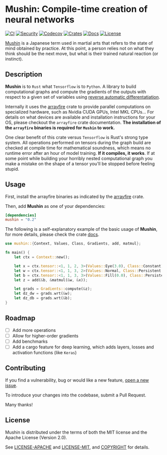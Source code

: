 # Mushin: Compile-time creation of neural networks

[![CI](https://github.com/c0dearm/mushin/workflows/CI/badge.svg?branch=main)](https://github.com/c0dearm/mushin/actions)
[![Security](https://github.com/c0dearm/mushin/workflows/Security/badge.svg?branch=main)](https://github.com/c0dearm/mushin/actions)
[![Codecov](https://codecov.io/gh/c0dearm/mushin/branch/main/graph/badge.svg)](https://codecov.io/gh/c0dearm/mushin)
[![Crates](https://img.shields.io/crates/v/mushin.svg)](https://crates.io/crates/mushin)
[![Docs](https://docs.rs/mushin/badge.svg)](https://docs.rs/mushin)
[![License](https://camo.githubusercontent.com/47069b7e06b64b608c692a8a7f40bc6915cf629c/68747470733a2f2f696d672e736869656c64732e696f2f62616467652f6c6963656e73652d417061636865322e302532464d49542d626c75652e737667)](https://github.com/c0dearm/mushin/blob/master/COPYRIGHT)

[Mushin](https://en.wikipedia.org/wiki/Mushin_(mental_state)) is a Japanese term used in martial arts that refers to the state of mind obtained by practice. At this point, a person relies not on what they think should be the next move, but what is their trained natural reaction (or instinct).

## Description

**Mushin** is to `Rust` what `Tensorflow` is to `Python`. A library to build computational graphs and compute the gradients of the outputs with respect to a given set of variables using [reverse automatic differentatiation](https://en.wikipedia.org/wiki/Automatic_differentiation).

Internally it uses the [arrayfire](https://crates.io/crates/arrayfire) crate to provide parallel computations on specialized hardware, such as Nvidia CUDA GPUs, Intel MKL CPUs... For details on what devices are available and installation instructions for your OS, please checkout the `arrayfire` crate documentation. **The installation of the `arrayfire` binaries is required for `Mushin` to work.**

One clear benefit of this crate versus `Tensorflow` is Rust's strong type system. All operations performed on tensors during the graph build are checked at compile time for mathematical soundness, which means no runtime error after an hour of model training. **If it compiles, it works**. If at some point while building your horribly nested computational graph you make a mistake on the shape of a tensor you'll be stopped before feeling stupid.

## Usage

First, install the arrayfire binaries as indicated by the [arrayfire](https://crates.io/crates/arrayfire) crate.

Then, add **Mushin** as one of your dependencies:

```toml
[dependencies]
mushin = "0.2"
```

The following is a self-explanatory example of the basic usage of **Mushin**, for more details, please check the crate [docs](https://docs.rs/mushin/latest/mushin/).

```rust
use mushin::{Context, Values, Class, Gradients, add, matmul};

fn main() {
    let ctx = Context::new();

    let x = ctx.tensor::<1, 1, 2, 3>(Values::Eye(3.0), Class::Constant);
    let w = ctx.tensor::<1, 1, 3, 2>(Values::Normal, Class::Persistent("weights"));
    let b = ctx.tensor::<1, 1, 3, 3>(Values::Fill(0.0), Class::Persistent("bias"));
    let z = add(&b, &matmul(&w, &x));

    let grads = Gradients::compute(&z);
    let dz_dw = grads.wrt(&w);
    let dz_db = grads.wrt(&b);
}
```

## Roadmap

- [ ] Add more operations
- [ ] Allow for higher-order gradients
- [ ] Add benchmarks
- [ ] Add a cargo feature for deep learning, which adds layers, losses and activation functions (like `Keras`)

## Contributing

If you find a vulnerability, bug or would like a new feature, [open a new issue](https://github.com/c0dearm/mushin/issues/new).

To introduce your changes into the codebase, submit a Pull Request.

Many thanks!

## License

Mushin is distributed under the terms of both the MIT license and the
Apache License (Version 2.0).

See [LICENSE-APACHE](LICENSE-APACHE) and [LICENSE-MIT](LICENSE-MIT), and
[COPYRIGHT](COPYRIGHT) for details.
